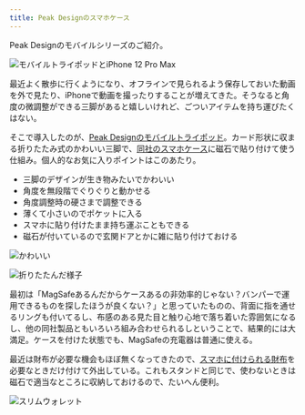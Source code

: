 ```yaml
---
title: Peak Designのスマホケース
---
```

Peak Designのモバイルシリーズのご紹介。

![](https://lh3.googleusercontent.com/56NQWup-lJXeNkCrI9xNDGKM-wYF6RW_9ohHz_EaooBaOMhAGkD7ijgtcvjUJAG-_3yjSk8gyWE1JmlWx77fELYF8oZzCNGsP0nz8bENLMgFJ0Ij5xa0QBvc_nP9Bjsi3F_11wu0v4_hVIS6dZLOMhufUULD40LMNBr03OVGACeerGVP3qVBveilNAxZ "モバイルトライポッドとiPhone 12 Pro Max")

最近よく散歩に行くようになり、オフラインで見られるよう保存しておいた動画を外で見たり、iPhoneで動画を撮ったりすることが増えてきた。そうなると角度の微調整ができる三脚があると嬉しいけれど、ごついアイテムを持ち運びたくはない。

そこで導入したのが、[Peak Designのモバイルトライポッド](https://www.amazon.co.jp/dp/B09FRZPLL3)。カード形状に収まる折りたたみ式のかわいい三脚で、[同社のスマホケース](https://www.amazon.co.jp/dp/B09FP3HP7Z?)に磁石で貼り付けて使う仕組み。個人的なお気に入りポイントはこのあたり。

*   三脚のデザインが生き物みたいでかわいい
*   角度を無段階でぐりぐりと動かせる
*   角度調整時の硬さまで調整できる
*   薄くて小さいのでポケットに入る
*   スマホに貼り付けたまま持ち運ぶこともできる
*   磁石が付いているので玄関ドアとかに雑に貼り付けておける

![](https://lh6.googleusercontent.com/hNXxpQOnHzzJDMHAxT4W1mBKh0xqz8dKw3lgiGVyDpSSYCAK-O3gFRDfDq4_XGokyAJZROC3E3FwuTeRc1VmwpX4GXlgacR5AtgsEhPkRpE0nbRjnXk7lCDNsAzEs5cItDyA5h1tshzLVKILSkdk7u35QijCiYLeszs_3vD1JaoJ_tF24uuO9Xh7oHpy "かわいい")

![](https://lh4.googleusercontent.com/_wtMofRSe-SxDkljJVWdKtEP0kgn7fE6ZZ9Eru6GY-zeNNjyCJysXjyEmprQYioimFuX17xkDerSM7LDG91YS2EyYMjSB71WoVTnA6_qb_vnYccXwLRfVagVOdCu6fQJlmFrivVwQXIozEDgeSq03rr0Lm6NVUOHu4q2kLlTmvjxIXxvCiXsE6DyETuj "折りたたんだ様子")

最初は「MagSafeあるんだからケースあるの非効率的じゃない？バンパーで運用できるものを探したほうが良くない？」と思っていたものの、背面に指を通せるリングも付いてるし、布感のある見た目と触り心地で落ち着いた雰囲気になるし、他の同社製品ともいろいろ組み合わせられるしということで、結果的には大満足。ケースを付けた状態でも、MagSafeの充電器は普通に使える。

最近は財布が必要な機会もほぼ無くなってきたので、[スマホに付けられる財布](https://www.amazon.co.jp/dp/B09FSGW671)を必要なときだけ付けて外出している。これもスタンドと同じで、使わないときは磁石で適当なところに収納しておけるので、たいへん便利。

![](https://lh6.googleusercontent.com/fWOSLoUjmb-ysiq_IaLJk_6zvE5uzD6SHWIUNjAPlb4Ru_sveuL_0QDJffn1HDzEfLbguD4O4xclQzY2FH5BuwEqXka0ioq4-27FLGMKeKc185dQaZo3swfsweY2cYR2ZnJxJOGSEtnISwkNEiE352E9JSKQVBMaPVm1RsYlChvQF4gLamEEU6kzNtEt "スリムウォレット")
